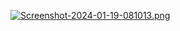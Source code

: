 [![Screenshot-2024-01-19-081013.png](https://i.postimg.cc/prbQpjmv/Screenshot-2024-01-19-081013.png)](https://postimg.cc/k6sRHBNY)
